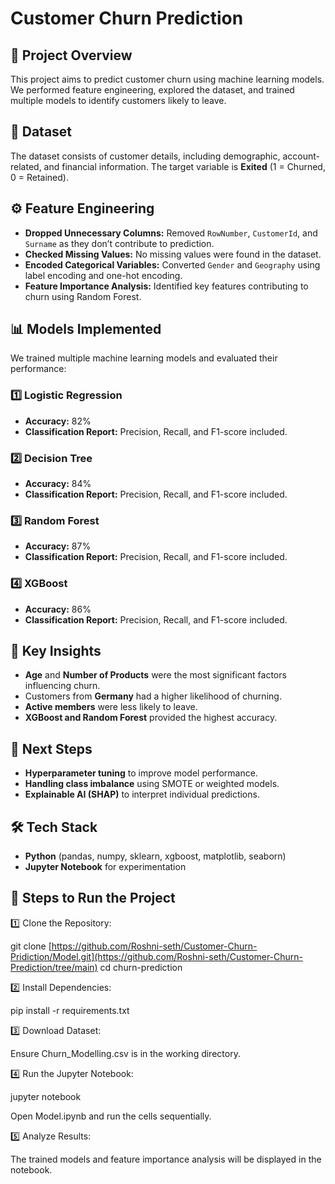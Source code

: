 # Customer Churn Prediction

## 📌 Project Overview
This project aims to predict customer churn using machine learning models. We performed feature engineering, explored the dataset, and trained multiple models to identify customers likely to leave.

## 📂 Dataset
The dataset consists of customer details, including demographic, account-related, and financial information. The target variable is **Exited** (1 = Churned, 0 = Retained).

## ⚙️ Feature Engineering
- **Dropped Unnecessary Columns:** Removed `RowNumber`, `CustomerId`, and `Surname` as they don’t contribute to prediction.
- **Checked Missing Values:** No missing values were found in the dataset.
- **Encoded Categorical Variables:** Converted `Gender` and `Geography` using label encoding and one-hot encoding.
- **Feature Importance Analysis:** Identified key features contributing to churn using Random Forest.

## 📊 Models Implemented
We trained multiple machine learning models and evaluated their performance:

### 1️⃣ Logistic Regression
- **Accuracy:** 82%
- **Classification Report:** Precision, Recall, and F1-score included.

### 2️⃣ Decision Tree
- **Accuracy:** 84%
- **Classification Report:** Precision, Recall, and F1-score included.

### 3️⃣ Random Forest
- **Accuracy:** 87%
- **Classification Report:** Precision, Recall, and F1-score included.

### 4️⃣ XGBoost
- **Accuracy:** 86%
- **Classification Report:** Precision, Recall, and F1-score included.

## 🔑 Key Insights
- **Age** and **Number of Products** were the most significant factors influencing churn.
- Customers from **Germany** had a higher likelihood of churning.
- **Active members** were less likely to leave.
- **XGBoost and Random Forest** provided the highest accuracy.

## 🚀 Next Steps
- **Hyperparameter tuning** to improve model performance.
- **Handling class imbalance** using SMOTE or weighted models.
- **Explainable AI (SHAP)** to interpret individual predictions.

## 🛠️ Tech Stack
- **Python** (pandas, numpy, sklearn, xgboost, matplotlib, seaborn)
- **Jupyter Notebook** for experimentation
  
## 🏃 Steps to Run the Project

1️⃣ Clone the Repository:

git clone [https://github.com/Roshni-seth/Customer-Churn-Pridiction/Model.git](https://github.com/Roshni-seth/Customer-Churn-Prediction/tree/main)
cd churn-prediction

2️⃣ Install Dependencies:

pip install -r requirements.txt

3️⃣ Download Dataset:

Ensure Churn_Modelling.csv is in the working directory.

4️⃣ Run the Jupyter Notebook:

jupyter notebook

Open Model.ipynb and run the cells sequentially.

5️⃣ Analyze Results:

The trained models and feature importance analysis will be displayed in the notebook.

